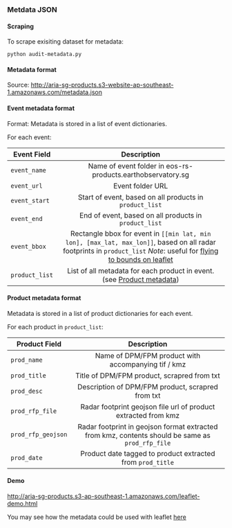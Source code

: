 ### Metdata JSON ###

#### Scraping
To scrape exisiting dataset for metadata:
```commandline
python audit-metadata.py
```


#### Metadata format
Source: http://aria-sg-products.s3-website-ap-southeast-1.amazonaws.com/metadata.json

#### Event metadata format
Format:
Metadata is stored in a list of event dictionaries. 

For each event:

| Event Field        | Description  | 
| ------------- |:-------------:| 
| `event_name`   | Name of event folder in eos-rs-products.earthobservatory.sg | 
| `event_url`    | Event folder URL      | 
| `event_start`|  Start of event, based on all products in `product_list`      | 
| `event_end`|  End of event, based on all products in `product_list`      | 
| `event_bbox`|  Rectangle bbox for event in `[[min lat, min lon], [max_lat, max_lon]]`, based on all radar footprints in `product_list` *Note*: useful for [flying to bounds on leaflet](https://leafletjs.com/reference.html#map-flytobounds) | 
| `product_list`| List of all metadata for each product in event. (see [Product metadata](#product-metadata-format)) | 


#### Product metadata format

Metadata is stored in a list of product dictionaries for each event. 

For each product in `product_list`:


| Product Field        | Description  | 
| ------------- |:-------------:| 
| `prod_name`| Name of DPM/FPM product with accompanying tif / kmz|
| `prod_title`| Title of DPM/FPM product, scrapred from txt|
| `prod_desc`| Description of DPM/FPM product, scrapred from txt|
| `prod_rfp_file`| Radar footprint geojson file url of product extracted from kmz |
| `prod_rfp_geojson`| Radar footprint in geojson format extracted from kmz, contents should be same as `prod_rfp_file` |
| `prod_date`| Product date tagged to product extracted from `prod_title`|
    

#### Demo

http://aria-sg-products.s3-ap-southeast-1.amazonaws.com/leaflet-demo.html

You may see how the metadata could be used with leaflet [here](https://github.com/earthobservatory/REACT-EOS-PRODUCTS/blob/main/metadata/leaflet-demo.html#L115-L171)


